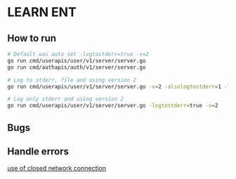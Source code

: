 # LEARN ENT

## How to run

```bash
# Default was auto set -logtostderr=true -v=2
go run cmd/userapis/user/v1/server/server.go
go run cmd/authapis/auth/v1/server/server.go

# Log to stderr, file and using version 2
go run cmd/userapis/user/v1/server/server.go -v=2 -alsologtostderr=1 -log_dir=log

# Log only stderr and using version 2
go run cmd/userapis/user/v1/server/server.go -logtostderr=true -v=2
```

## Bugs

## Handle errors

[use of closed network connection](https://github.com/grpc-ecosystem/grpc-gateway/issues/727)
